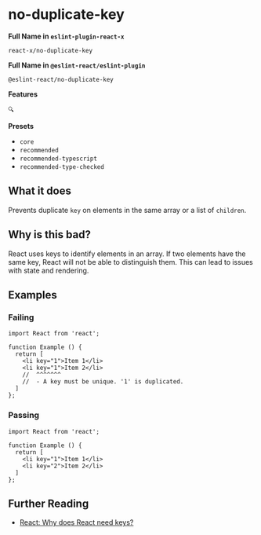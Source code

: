 # no-duplicate-key

**Full Name in `eslint-plugin-react-x`**

```plain copy
react-x/no-duplicate-key
```

**Full Name in `@eslint-react/eslint-plugin`**

```plain copy
@eslint-react/no-duplicate-key
```

**Features**

`🔍`

**Presets**

- `core`
- `recommended`
- `recommended-typescript`
- `recommended-type-checked`

## What it does

Prevents duplicate `key` on elements in the same array or a list of `children`.

## Why is this bad?

React uses keys to identify elements in an array. If two elements have the same key, React will not be able to distinguish them. This can lead to issues with state and rendering.

## Examples

### Failing

```tsx
import React from 'react';

function Example () {
  return [
    <li key="1">Item 1</li>
    <li key="1">Item 2</li>
    //  ^^^^^^^
    //  - A key must be unique. '1' is duplicated.
  ]
};
```

### Passing

```tsx
import React from 'react';

function Example () {
  return [
    <li key="1">Item 1</li>
    <li key="2">Item 2</li>
  ]
};
```

## Further Reading

- [React: Why does React need keys?](https://react.dev/learn/rendering-lists#why-does-react-need-keys)
